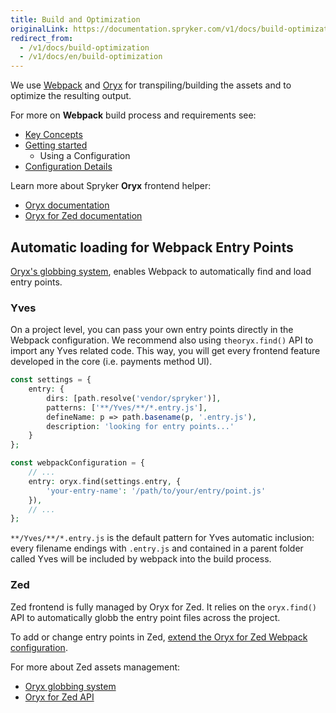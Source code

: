 ```yaml
---
title: Build and Optimization
originalLink: https://documentation.spryker.com/v1/docs/build-optimization
redirect_from:
  - /v1/docs/build-optimization
  - /v1/docs/en/build-optimization
---
```


We use [Webpack](https://webpack.js.org/) and [Oryx](/docs/scos/dev/developer-guides/201811.0/development-guide/front-end/zed/oryx-builder-overview-and-setup.html) for transpiling/building the assets and to optimize the resulting output.

For more on **Webpack** build process and requirements see:

* [Key Concepts](https://webpack.js.org/concepts/)
* [Getting started](https://webpack.js.org/guides/get-started/)
    * Using a Configuration
* [Configuration Details](https://webpack.js.org/configuration/)

Learn more about Spryker **Oryx** frontend helper:

* [Oryx documentation](/docs/scos/dev/developer-guides/201811.0/development-guide/front-end/zed/oryx-builder-overview-and-setup.html) 
* [Oryx for Zed documentation](/docs/scos/dev/developer-guides/201811.0/development-guide/front-end/zed/oryx-for-zed.html)

## Automatic loading for Webpack Entry Points
 [Oryx's globbing system](https://documentation.spryker.com/v1/docs/oryx#find--), enables Webpack to automatically find and load entry points. 

### Yves
On a project level, you can pass your own entry points directly in the Webpack configuration. We recommend also using `theoryx.find()` API to import any Yves related code. This way, you will get every frontend feature developed in the core (i.e. payments method UI).

```php
const settings = {
    entry: {
        dirs: [path.resolve('vendor/spryker')],
        patterns: ['**/Yves/**/*.entry.js'],
        defineName: p => path.basename(p, '.entry.js'),
        description: 'looking for entry points...'
    }
};

const webpackConfiguration = {
    // ...
    entry: oryx.find(settings.entry, {
        'your-entry-name': '/path/to/your/entry/point.js'
    }),
    // ...
};
```

`**/Yves/**/*.entry.js` is the default pattern for Yves automatic inclusion: every filename endings with `.entry.js` and contained in a parent folder called Yves will be included by webpack into the build process.

### Zed
Zed frontend is fully managed by Oryx for Zed. It relies on the  `oryx.find()` API to automatically globb the entry point files across the project. 

To add or change entry points in Zed, [extend the Oryx for Zed Webpack configuration](https://documentation.spryker.com/v1/docs/oryx-for-zed#extend-change-settings).

For more about Zed assets management:

* [Oryx globbing system](https://documentation.spryker.com/v1/docs/oryx#find--) 
* [Oryx for Zed API](https://documentation.spryker.com/v1/docs/oryx-for-zed#api)
